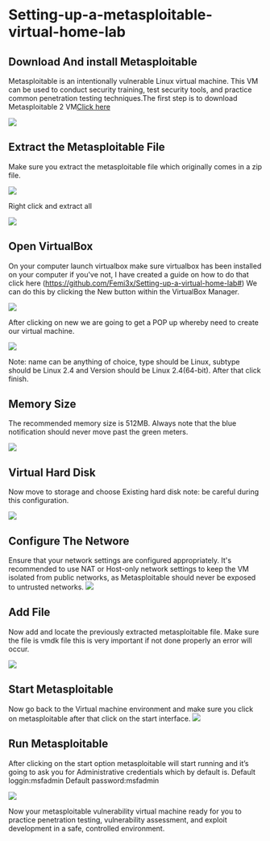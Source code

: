 # Setting-up-a-metasploitable-virtual-home-lab

<h2>Download And install Metasploitable</h2>

Metasploitable is an intentionally vulnerable Linux virtual machine. This VM can be used to conduct security training, test security tools, and practice common penetration testing techniques.The first step is to download Metasploitable 2 VM<a href=(https://sourceforge.net/projects/metasploitable/)>Click here</a>


<img src="Folder/Capture.PNG">








<h2>Extract the Metasploitable File</h2>

Make sure you extract the metasploitable file which originally comes in a zip file.


<img src="Folder/Extract Meta.PNG">









Right click and extract all


<img src="Folder/Extration done.PNG">








<h2>Open VirtualBox</h2>

On your computer launch virtualbox make sure virtualbox has been installed on your computer if you've not, I have created a guide on how to do that click here (https://github.com/Femi3x/Setting-up-a-virtual-home-lab#)  We can do this by clicking the New button within the VirtualBox Manager.


<img src="Folder/New.jpg">








After clicking on new we are going to get a POP up whereby need to create our virtual machine.


<img src="Folder/Vm2.PNG">










Note: name can be anything of choice, type should be Linux, subtype should be Linux 2.4 and Version should be Linux 2.4(64-bit). After that click finish.


<h2>Memory Size</h2>

The recommended memory size is 512MB. Always note that the blue notification should never move past the green meters.


<img src="Folder/Allocate memory.png">







<h2>Virtual Hard Disk</h2>

Now move to storage and choose Existing hard disk note: be careful during this configuration.


<img src="Folder/Existing HDD.png">








<h2>Configure The Networe</h2>
Ensure that your network settings are configured appropriately. It's recommended to use NAT or Host-only network settings to keep the VM isolated from public networks, as Metasploitable should never be exposed to untrusted networks.



<img src="Folder/network.jpg">









<h2>Add File</h2>

Now add and locate the previously extracted metasploitable file. Make sure the file is vmdk file this is very important if not done properly an error will occur.



<img src="Folder/step 5.jpg">









<h2>Start Metasploitable</h2>
Now go back to the Virtual machine environment and make sure you click on metasploitable after that click on the start interface.


<img src="Folder/Screenshot (6)_LI.jpg">








<h2>Run Metasploitable</h2>

After clicking on the start option metasploitable will start running and it’s going to ask you for Administrative credentials which by default is.
Default loggin:msfadmin
Default password:msfadmin



<img src="Folder/Screenshot (8).png">




Now your metasploitable vulnerability virtual machine ready for you to practice penetration testing, vulnerability assessment, and exploit development in a safe, controlled environment.









